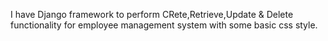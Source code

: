 I have Django framework to perform CRete,Retrieve,Update & Delete functionality for employee management system with some basic css style.
